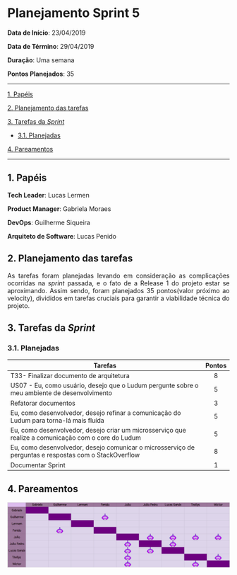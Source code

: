 # Planejamento Sprint 5

**Data de Início**: 23/04/2019

**Data de Término**: 29/04/2019

**Duração**: Uma semana

**Pontos Planejados**: 35

-------

[1. Papéis](#_1-papéis)

[2. Planejamento das tarefas](#_2-planejamento-das-tarefas)

[3. Tarefas da _Sprint_](#_3-tarefas-da-sprint)  

  * [3.1. Planejadas](#_31-planejadas)

[4. Pareamentos](#_4-pareamentos_)  

-------

## 1. Papéis

**Tech Leader**: Lucas Lermen

**Product Manager**: Gabriela Moraes

**DevOps**: Guilherme Siqueira

**Arquiteto de Software**: Lucas Penido


## 2. Planejamento das tarefas

<p align = "justify"> As tarefas foram planejadas levando em consideração as complicações ocorridas na <i>sprint</i> passada, e o fato de a Release 1 do projeto estar se aproximando. Assim sendo, foram planejados 35 pontos(valor próximo ao velocity), divididos em tarefas cruciais para garantir a viabilidade técnica do projeto. </p>



## 3. Tarefas da _Sprint_

### 3.1. Planejadas

|Tarefas|Pontos|
|-|:--:|
| T33- Finalizar documento de arquitetura | 8 |
| US07 - Eu, como usuário, desejo que o Ludum pergunte sobre o meu ambiente de desenvolvimento | 5 |
| Refatorar documentos | 3 |
| Eu, como desenvolvedor, desejo refinar a comunicação do Ludum para torna-lá mais fluída | 5 |
| Eu, como desenvolvedor, desejo criar um microsserviço que realize a comunicação com o core do Ludum | 5 |
| Eu, como desenvolvedor, desejo comunicar o microsserviço de perguntas e respostas com o StackOverflow | 8 |
| Documentar Sprint | 1 |

## 4. Pareamentos

![](./imagens/quadropareamento-sprint5.png)

